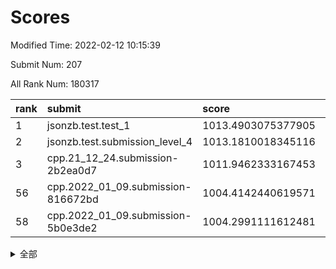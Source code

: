 # Scores

Modified Time: 2022-02-12 10:15:39

Submit Num: 207

All Rank Num: 180317

| rank |               submit               |       score        |       sigma        | pk_num |
| :--- | :--------------------------------- | :----------------- | :----------------- | :----- |
| 1    | jsonzb.test.test_1                 | 1013.4903075377905 | 0.8326494632066517 | 3481   |
| 2    | jsonzb.test.submission_level_4     | 1013.1810018345116 | 0.7983506067540581 | 3487   |
| 3    | cpp.21_12_24.submission-2b2ea0d7   | 1011.9462333167453 | 0.7635230986095799 | 3482   |
| 56   | cpp.2022_01_09.submission-816672bd | 1004.4142440619571 | 0.7228316483354439 | 3485   |
| 58   | cpp.2022_01_09.submission-5b0e3de2 | 1004.2991111612481 | 0.7219321910925207 | 3482   |


<details>
<summary>全部</summary>

| rank |                 submit                 |       score        |       sigma        | pk_num |
| :--- | :------------------------------------- | :----------------- | :----------------- | :----- |
| 1    | jsonzb.test.test_1                     | 1013.4903075377905 | 0.8326494632066517 | 3481   |
| 2    | jsonzb.test.submission_level_4         | 1013.1810018345116 | 0.7983506067540581 | 3487   |
| 3    | cpp.21_12_24.submission-2b2ea0d7       | 1011.9462333167453 | 0.7635230986095799 | 3482   |
| 4    | gobigger.level_3.submission_level_3_40 | 1011.6173593033749 | 0.79265352439642   | 3487   |
| 5    | gobigger.level_3.submission_level_3_11 | 1011.3985404381011 | 0.7705986337986872 | 3489   |
| 6    | gobigger.level_3.submission_level_3_20 | 1011.2804327955396 | 0.8041328709282842 | 3478   |
| 7    | gobigger.level_3.submission_level_3_45 | 1011.1418839599677 | 0.7556932158396006 | 3483   |
| 8    | gobigger.level_3.submission_level_3_28 | 1011.0439621484173 | 0.7683219745720223 | 3488   |
| 9    | gobigger.level_3.submission_level_3_26 | 1011.0201117494377 | 0.7439987116505915 | 3485   |
| 10   | gobigger.level_3.submission_level_3_13 | 1010.9927441322563 | 0.7642746470459282 | 3480   |
| 11   | gobigger.level_3.submission_level_3_21 | 1010.9883213071647 | 0.7571762926308987 | 3486   |
| 12   | gobigger.level_3.submission_level_3_46 | 1010.9723064433418 | 0.769932482557914  | 3480   |
| 13   | gobigger.level_3.submission_level_3_16 | 1010.9282021738842 | 0.7863316200660446 | 3482   |
| 14   | gobigger.level_3.submission_level_3_31 | 1010.767633866887  | 0.7801385220990844 | 3487   |
| 15   | gobigger.level_3.submission_level_3_44 | 1010.6864057993963 | 0.7654968863223887 | 3481   |
| 16   | gobigger.level_3.submission_level_3_7  | 1010.5834448371464 | 0.7746495709867666 | 3487   |
| 17   | gobigger.level_3.submission_level_3_5  | 1010.5693232452343 | 0.7665786116468939 | 3485   |
| 18   | gobigger.level_3.submission_level_3_18 | 1010.5508437411511 | 0.7494856919247538 | 3484   |
| 19   | gobigger.level_3.submission_level_3_17 | 1010.3854805042466 | 0.7507268019130559 | 3483   |
| 20   | gobigger.level_3.submission_level_3_23 | 1010.1360501078357 | 0.7526923942274123 | 3486   |
| 21   | gobigger.level_3.submission_level_3_14 | 1010.1076937735156 | 0.7365942409339309 | 3488   |
| 22   | gobigger.level_3.submission_level_3_35 | 1010.0857411357562 | 0.7675983153723424 | 3486   |
| 23   | gobigger.level_3.submission_level_3_48 | 1010.0845100111409 | 0.761095524389391  | 3484   |
| 24   | gobigger.level_3.submission_level_3_9  | 1009.9705394129824 | 0.7663991378779027 | 3485   |
| 25   | gobigger.level_3.submission_level_3_39 | 1009.9498473318919 | 0.7490345178623219 | 3486   |
| 26   | gobigger.level_3.submission_level_3_42 | 1009.9136803571269 | 0.7727419100144145 | 3485   |
| 27   | gobigger.level_3.submission_level_3_2  | 1009.9017448478083 | 0.7594182601768246 | 3486   |
| 28   | gobigger.level_3.submission_level_3_41 | 1009.8884488583811 | 0.7363071825059104 | 3487   |
| 29   | gobigger.level_3.submission_level_3_29 | 1009.8754176961197 | 0.7548355341660282 | 3483   |
| 30   | gobigger.level_3.submission_level_3_38 | 1009.8503246984621 | 0.7629265680760475 | 3486   |
| 31   | gobigger.level_3.submission_level_3_1  | 1009.8146819652743 | 0.7650424037219825 | 3486   |
| 32   | gobigger.level_3.submission_level_3_27 | 1009.6484772669005 | 0.7614321706946499 | 3484   |
| 33   | gobigger.level_3.submission_level_3_43 | 1009.5958209838753 | 0.7385966872332054 | 3485   |
| 34   | gobigger.level_3.submission_level_3_6  | 1009.4545607484955 | 0.7263964139043935 | 3489   |
| 35   | gobigger.level_3.submission_level_3_24 | 1009.4499164990759 | 0.7586025353374798 | 3484   |
| 36   | gobigger.level_3.submission_level_3_32 | 1009.3995689448492 | 0.7639481912767879 | 3488   |
| 37   | gobigger.level_3.submission_level_3_8  | 1009.3628221739193 | 0.7320654257980272 | 3484   |
| 38   | gobigger.level_3.submission_level_3_19 | 1009.3610197580686 | 0.7548115045384416 | 3488   |
| 39   | gobigger.level_3.submission_level_3_15 | 1009.346848506318  | 0.7427694952914797 | 3489   |
| 40   | gobigger.level_3.submission_level_3_22 | 1009.2276502444807 | 0.7651506494572861 | 3485   |
| 41   | gobigger.level_3.submission_level_3_36 | 1009.2208258831904 | 0.7469214252553967 | 3485   |
| 42   | gobigger.level_3.submission_level_3_30 | 1009.188264495357  | 0.7704606410218571 | 3482   |
| 43   | gobigger.level_3.submission_level_3_3  | 1009.1475073783259 | 0.7454873776818643 | 3489   |
| 44   | gobigger.level_3.submission_level_3_37 | 1009.0762916266766 | 0.7420277655641593 | 3483   |
| 45   | gobigger.level_3.submission_level_3_10 | 1009.0553535215403 | 0.73008749531785   | 3489   |
| 46   | gobigger.level_3.submission_level_3_49 | 1009.0548131962416 | 0.7475119662627043 | 3482   |
| 47   | gobigger.level_3.submission_level_3_25 | 1009.0321843449939 | 0.736282919189704  | 3486   |
| 48   | gobigger.level_3.submission_level_3_4  | 1009.0014251486763 | 0.7379021928977396 | 3484   |
| 49   | gobigger.level_3.submission_level_3_0  | 1008.687740401145  | 0.748503129108449  | 3488   |
| 50   | gobigger.level_3.submission_level_3_12 | 1008.6556330994343 | 0.7737530305007404 | 3486   |
| 51   | gobigger.level_3.submission_level_3_34 | 1008.622704559073  | 0.7366957856259699 | 3479   |
| 52   | gobigger.level_3.submission_level_3_47 | 1008.0902801797554 | 0.7333088585114503 | 3482   |
| 53   | gobigger.level_3.submission_level_3_33 | 1007.8055503915887 | 0.7368116095877966 | 3479   |
| 54   | gobigger.level_1.submission_level_1_30 | 1005.0122363411261 | 0.7146882700234953 | 3482   |
| 55   | gobigger.level_1.submission_level_1_34 | 1004.9206707040379 | 0.7376731295557472 | 3478   |
| 56   | cpp.2022_01_09.submission-816672bd     | 1004.4142440619571 | 0.7228316483354439 | 3485   |
| 57   | gobigger.level_1.submission_level_1_5  | 1004.3963355858871 | 0.7274220428632752 | 3485   |
| 58   | cpp.2022_01_09.submission-5b0e3de2     | 1004.2991111612481 | 0.7219321910925207 | 3482   |
| 59   | gobigger.level_1.submission_level_1_22 | 1004.1315190093696 | 0.7069506939839054 | 3478   |
| 60   | gobigger.level_1.submission_level_1_9  | 1004.1000834212407 | 0.710766030057098  | 3486   |
| 61   | gobigger.level_1.submission_level_1_18 | 1004.0602979551511 | 0.7079792417115462 | 3490   |
| 62   | gobigger.level_1.submission_level_1_6  | 1004.0010391676379 | 0.7131850972735644 | 3482   |
| 63   | gobigger.level_1.submission_level_1_33 | 1003.9929354010208 | 0.7090052096357149 | 3480   |
| 64   | gobigger.level_1.submission_level_1_23 | 1003.9815902829166 | 0.7106385245243287 | 3481   |
| 65   | gobigger.level_1.submission_level_1_35 | 1003.9149427919247 | 0.7187618669862731 | 3485   |
| 66   | gobigger.level_1.submission_level_1_16 | 1003.8760773376292 | 0.7269364294633598 | 3483   |
| 67   | gobigger.level_1.submission_level_1_29 | 1003.852611374242  | 0.7263188179063056 | 3482   |
| 68   | gobigger.level_1.submission_level_1_25 | 1003.8413588547389 | 0.7138327996606285 | 3488   |
| 69   | gobigger.level_1.submission_level_1_19 | 1003.8333087616652 | 0.7124570868089166 | 3482   |
| 70   | gobigger.level_1.submission_level_1_28 | 1003.8176765291959 | 0.7215281535669257 | 3483   |
| 71   | gobigger.level_1.submission_level_1_39 | 1003.8074451090595 | 0.7223304955884883 | 3481   |
| 72   | gobigger.level_1.submission_level_1_24 | 1003.7358403781859 | 0.7140520511432208 | 3489   |
| 73   | gobigger.level_1.submission_level_1_45 | 1003.6766257138328 | 0.7192253191785283 | 3481   |
| 74   | gobigger.level_1.submission_level_1_27 | 1003.6606815007424 | 0.7169676996636192 | 3489   |
| 75   | gobigger.level_1.submission_level_1_36 | 1003.6425928160819 | 0.7092069901592845 | 3484   |
| 76   | gobigger.level_1.submission_level_1_3  | 1003.5221649483436 | 0.7225277760691237 | 3484   |
| 77   | gobigger.level_1.submission_level_1_44 | 1003.4975276225867 | 0.7262721218928503 | 3487   |
| 78   | gobigger.level_1.submission_level_1_4  | 1003.3596793444254 | 0.7217829675108968 | 3479   |
| 79   | gobigger.level_1.submission_level_1_20 | 1003.2865680077228 | 0.724975837415799  | 3487   |
| 80   | gobigger.level_1.submission_level_1_49 | 1003.2257456322113 | 0.7179135558274525 | 3483   |
| 81   | gobigger.level_1.submission_level_1_1  | 1003.2242617849932 | 0.7230784780176709 | 3485   |
| 82   | gobigger.level_1.submission_level_1_43 | 1003.2176350896481 | 0.7220473120679595 | 3478   |
| 83   | gobigger.level_1.submission_level_1_15 | 1003.1875269492633 | 0.7269533337086992 | 3481   |
| 84   | gobigger.level_1.submission_level_1_48 | 1003.155902980095  | 0.7161164038784907 | 3484   |
| 85   | gobigger.level_1.submission_level_1_37 | 1003.0744454904766 | 0.7154001596948992 | 3482   |
| 86   | gobigger.level_1.submission_level_1_13 | 1003.0663708965168 | 0.7177481758660621 | 3484   |
| 87   | gobigger.level_1.submission_level_1_10 | 1003.0495334510729 | 0.7255107291766689 | 3482   |
| 88   | gobigger.level_1.submission_level_1_8  | 1003.0051044207868 | 0.7034163864958546 | 3483   |
| 89   | gobigger.level_1.submission_level_1_47 | 1002.9976267062336 | 0.7267186146869967 | 3483   |
| 90   | gobigger.level_1.submission_level_1_41 | 1002.9872838933194 | 0.718366402725935  | 3487   |
| 91   | gobigger.level_1.submission_level_1_11 | 1002.9842020310784 | 0.7137373562179958 | 3489   |
| 92   | gobigger.level_1.submission_level_1_21 | 1002.9543259891697 | 0.7069191566760193 | 3484   |
| 93   | gobigger.level_1.submission_level_1_32 | 1002.9087431132898 | 0.7233678158585627 | 3487   |
| 94   | gobigger.level_1.submission_level_1_26 | 1002.8951730083252 | 0.7045522247529682 | 3475   |
| 95   | gobigger.level_1.submission_level_1_46 | 1002.5424776396776 | 0.7243407769344935 | 3488   |
| 96   | gobigger.level_1.submission_level_1_31 | 1002.4472936905634 | 0.7080309741866366 | 3477   |
| 97   | gobigger.level_1.submission_level_1_2  | 1002.4022015072522 | 0.7179489652541805 | 3486   |
| 98   | gobigger.level_1.submission_level_1_0  | 1002.3729321734853 | 0.7174321579689016 | 3482   |
| 99   | gobigger.level_1.submission_level_1_38 | 1002.20856801495   | 0.7150169200882036 | 3483   |
| 100  | gobigger.level_1.submission_level_1_40 | 1002.1494051531334 | 0.7181376373736238 | 3483   |
| 101  | gobigger.level_1.submission_level_1_12 | 1002.1329290866616 | 0.721318211922703  | 3484   |
| 102  | gobigger.level_1.submission_level_1_14 | 1002.0906040877794 | 0.7145801785061016 | 3485   |
| 103  | gobigger.level_1.submission_level_1_17 | 1001.9726769517367 | 0.7100544724675821 | 3492   |
| 104  | gobigger.level_1.submission_level_1_7  | 1001.7506880086153 | 0.7000600228004529 | 3481   |
| 105  | gobigger.level_1.submission_level_1_42 | 1001.6541236147364 | 0.7070874299842956 | 3479   |
| 106  | gobigger.random.submission_random_15   | 997.3697272217856  | 0.7204613412475713 | 3482   |
| 107  | gobigger.random.submission_random_7    | 997.3319966949837  | 0.706835255659715  | 3487   |
| 108  | gobigger.random.submission_random_19   | 997.1868205320852  | 0.7216044971210605 | 3478   |
| 109  | gobigger.random.submission_random_36   | 997.0768661281244  | 0.7012910421374569 | 3488   |
| 110  | gobigger.random.submission_random_48   | 996.9103670279601  | 0.7136756165004253 | 3491   |
| 111  | gobigger.random.submission_random_16   | 996.8968184185977  | 0.7129984366669546 | 3482   |
| 112  | gobigger.random.submission_random_0    | 996.8494504203086  | 0.6958184961720679 | 3485   |
| 113  | gobigger.random.submission_random_21   | 996.8322738777733  | 0.7116080057041685 | 3488   |
| 114  | gobigger.random.submission_random_2    | 996.8201281077592  | 0.7144178409200317 | 3489   |
| 115  | gobigger.random.submission_random_24   | 996.7188437216018  | 0.7131728717572489 | 3481   |
| 116  | gobigger.random.submission_random_13   | 996.5193134904857  | 0.7070330184998243 | 3490   |
| 117  | gobigger.random.submission_random_33   | 996.4965408226645  | 0.7031446593709387 | 3489   |
| 118  | gobigger.random.submission_random_3    | 996.4317636963888  | 0.7050942761256199 | 3487   |
| 119  | gobigger.random.submission_random_37   | 996.3178374736507  | 0.6944279697925531 | 3488   |
| 120  | gobigger.random.submission_random_30   | 996.2922077353959  | 0.7136914152123669 | 3486   |
| 121  | gobigger.random.submission_random_28   | 996.2843290621381  | 0.7218971767202743 | 3488   |
| 122  | gobigger.random.submission_random_43   | 996.2582966436353  | 0.7182799484041321 | 3490   |
| 123  | gobigger.random.submission_random_18   | 996.2333458635004  | 0.7076488106298378 | 3485   |
| 124  | gobigger.random.submission_random_23   | 996.2104735578173  | 0.7077868630614589 | 3480   |
| 125  | gobigger.random.submission_random_40   | 996.1951646051513  | 0.7064422729713586 | 3484   |
| 126  | gobigger.random.submission_random_11   | 996.1590523566457  | 0.7094751649977159 | 3483   |
| 127  | gobigger.random.submission_random_6    | 996.1373335631658  | 0.7032028785145115 | 3481   |
| 128  | gobigger.random.submission_random_35   | 996.1201571118328  | 0.7148069230649082 | 3485   |
| 129  | gobigger.random.submission_random_39   | 996.0265097984119  | 0.7061987381332862 | 3490   |
| 130  | gobigger.random.submission_random_5    | 996.0229714601563  | 0.716499487840172  | 3483   |
| 131  | gobigger.random.submission_random_27   | 995.9879157582137  | 0.7131784361265929 | 3484   |
| 132  | gobigger.random.submission_random_8    | 995.9632928410323  | 0.7162375321058083 | 3482   |
| 133  | gobigger.random.submission_random_29   | 995.9327968276979  | 0.707139769835355  | 3485   |
| 134  | gobigger.random.submission_random_17   | 995.924820377508   | 0.7014549175164849 | 3481   |
| 135  | gobigger.random.submission_random_44   | 995.9208905050473  | 0.7246414722441816 | 3484   |
| 136  | gobigger.random.submission_random_41   | 995.8904639452218  | 0.719937840772015  | 3487   |
| 137  | gobigger.random.submission_random_1    | 995.7457485369845  | 0.7225361322617506 | 3486   |
| 138  | gobigger.random.submission_random_46   | 995.7070348027247  | 0.7177463594073228 | 3490   |
| 139  | gobigger.random.submission_random_25   | 995.6878233718509  | 0.7097502559902494 | 3483   |
| 140  | gobigger.random.submission_random_32   | 995.6840276860017  | 0.7118803231803336 | 3482   |
| 141  | gobigger.random.submission_random_4    | 995.6432490627858  | 0.7072478157513323 | 3486   |
| 142  | gobigger.random.submission_random_22   | 995.6384135085551  | 0.7157470676734172 | 3488   |
| 143  | gobigger.random.submission_random_45   | 995.5686555253495  | 0.7233482848269607 | 3485   |
| 144  | gobigger.random.submission_random_38   | 995.5476075073403  | 0.71305716012633   | 3481   |
| 145  | gobigger.random.submission_random_9    | 995.5070356392249  | 0.7228444282229359 | 3485   |
| 146  | gobigger.random.submission_random_14   | 995.4830616032921  | 0.7200817480655561 | 3483   |
| 147  | gobigger.random.submission_random_34   | 995.4602540542517  | 0.7124027308817606 | 3489   |
| 148  | gobigger.random.submission_random_26   | 995.355740786818   | 0.7093986589437337 | 3483   |
| 149  | gobigger.random.submission_random_12   | 995.2919149502488  | 0.7262929613773422 | 3484   |
| 150  | gobigger.random.submission_random_47   | 995.1692009856336  | 0.7187227163155625 | 3484   |
| 151  | gobigger.random.submission_random_10   | 995.1428113355981  | 0.7079104920353743 | 3481   |
| 152  | gobigger.random.submission_random_49   | 995.1347842164847  | 0.7038818575858659 | 3487   |
| 153  | gobigger.random.submission_random_42   | 995.0510387768798  | 0.712332016580389  | 3486   |
| 154  | gobigger.random.submission_random_20   | 994.9526212552288  | 0.7138104580526993 | 3481   |
| 155  | gobigger.random.submission_random_31   | 994.4360921131206  | 0.7110986162921692 | 3480   |
| 156  | gobigger.level_2.submission_level_2_14 | 993.6286604200944  | 0.7216510167157474 | 3486   |
| 157  | gobigger.level_2.submission_level_2_38 | 993.3607513488189  | 0.735224077726966  | 3482   |
| 158  | gobigger.level_2.submission_level_2_5  | 993.3178803177168  | 0.7370314482974991 | 3482   |
| 159  | gobigger.level_2.submission_level_2_25 | 993.2495664328101  | 0.7451647735886482 | 3485   |
| 160  | gobigger.level_2.submission_level_2_37 | 993.2291560891242  | 0.7411504349916854 | 3484   |
| 161  | gobigger.level_2.submission_level_2_35 | 993.1834034951963  | 0.7565752731954923 | 3485   |
| 162  | gobigger.level_2.submission_level_2_1  | 993.1225534630919  | 0.7293676743442746 | 3488   |
| 163  | gobigger.level_2.submission_level_2_10 | 993.1068686052643  | 0.7418784465816995 | 3482   |
| 164  | gobigger.level_2.submission_level_2_39 | 992.9897092849552  | 0.7552118109784354 | 3484   |
| 165  | gobigger.level_2.submission_level_2_16 | 992.9269398341393  | 0.7340742159746856 | 3484   |
| 166  | gobigger.level_2.submission_level_2_9  | 992.913615945479   | 0.7456453694904858 | 3479   |
| 167  | gobigger.level_2.submission_level_2_45 | 992.8811994536411  | 0.7411640542752556 | 3485   |
| 168  | gobigger.level_2.submission_level_2_17 | 992.6800630244793  | 0.728141879826087  | 3483   |
| 169  | gobigger.level_2.submission_level_2_12 | 992.5725949331315  | 0.7629503712218071 | 3486   |
| 170  | gobigger.level_2.submission_level_2_20 | 992.5396792447348  | 0.7420061826458457 | 3488   |
| 171  | gobigger.level_2.submission_level_2_42 | 992.4349989854186  | 0.7341839925664597 | 3490   |
| 172  | gobigger.level_2.submission_level_2_18 | 992.427819736405   | 0.7453094041361765 | 3483   |
| 173  | gobigger.level_2.submission_level_2_27 | 992.3449844303464  | 0.7451993032785541 | 3483   |
| 174  | gobigger.level_2.submission_level_2_44 | 992.3366065642916  | 0.7358151148563524 | 3483   |
| 175  | gobigger.level_2.submission_level_2_6  | 992.268519319922   | 0.742461112227629  | 3484   |
| 176  | gobigger.level_2.submission_level_2_48 | 992.2584848407087  | 0.7373721843892065 | 3485   |
| 177  | gobigger.level_2.submission_level_2_4  | 992.2248332133704  | 0.7422678717335499 | 3490   |
| 178  | gobigger.level_2.submission_level_2_32 | 992.179272507247   | 0.753007424309883  | 3483   |
| 179  | gobigger.level_2.submission_level_2_23 | 992.0625002457116  | 0.7489479133649801 | 3480   |
| 180  | gobigger.level_2.submission_level_2_43 | 992.0002132327862  | 0.749435174770524  | 3482   |
| 181  | gobigger.level_2.submission_level_2_28 | 991.976050105103   | 0.7419315120015494 | 3485   |
| 182  | gobigger.level_2.submission_level_2_24 | 991.9453692891921  | 0.7393933099409083 | 3484   |
| 183  | gobigger.level_2.submission_level_2_2  | 991.8492763699072  | 0.7301220566925004 | 3484   |
| 184  | gobigger.level_2.submission_level_2_30 | 991.8104879114098  | 0.7433971055131476 | 3479   |
| 185  | gobigger.level_2.submission_level_2_13 | 991.6780020565345  | 0.7402121226915075 | 3484   |
| 186  | gobigger.level_2.submission_level_2_49 | 991.6367384942565  | 0.7746752556909214 | 3490   |
| 187  | gobigger.level_2.submission_level_2_41 | 991.5764775330815  | 0.7608962816379025 | 3487   |
| 188  | gobigger.level_2.submission_level_2_19 | 991.5503790942217  | 0.7463912867514264 | 3487   |
| 189  | gobigger.level_2.submission_level_2_36 | 991.5431452016671  | 0.7396405561021094 | 3487   |
| 190  | gobigger.level_2.submission_level_2_33 | 991.5391352189666  | 0.7470400038784338 | 3483   |
| 191  | gobigger.level_2.submission_level_2_0  | 991.4776500397655  | 0.7569737059877    | 3488   |
| 192  | gobigger.level_2.submission_level_2_34 | 991.4618912694982  | 0.7460319954003154 | 3482   |
| 193  | gobigger.level_2.submission_level_2_22 | 991.4338691091801  | 0.736465489741291  | 3486   |
| 194  | gobigger.level_2.submission_level_2_3  | 991.3970529544874  | 0.7496572666944933 | 3482   |
| 195  | gobigger.level_2.submission_level_2_40 | 991.3884320318067  | 0.7477653599500819 | 3485   |
| 196  | gobigger.level_2.submission_level_2_47 | 991.3598549932606  | 0.7347354215869399 | 3486   |
| 197  | gobigger.level_2.submission_level_2_15 | 991.3582551164039  | 0.7637076444465305 | 3480   |
| 198  | gobigger.level_2.submission_level_2_21 | 991.3154508301607  | 0.7529559294237561 | 3489   |
| 199  | gobigger.level_2.submission_level_2_26 | 991.2197382423934  | 0.7662805213217122 | 3484   |
| 200  | gobigger.level_2.submission_level_2_46 | 990.8593878703806  | 0.7617776383393747 | 3485   |
| 201  | gobigger.level_2.submission_level_2_31 | 990.6769850399273  | 0.7360408464640705 | 3487   |
| 202  | gobigger.level_2.submission_level_2_8  | 990.662023644012   | 0.7692883657245503 | 3483   |
| 203  | gobigger.level_2.submission_level_2_7  | 990.4666742234413  | 0.7762067049785695 | 3483   |
| 204  | gobigger.level_2.submission_level_2_29 | 990.2710274890595  | 0.7617317350023228 | 3486   |
| 205  | gobigger.level_2.submission_level_2_11 | 990.0019963748446  | 0.7632689200710344 | 3482   |
| 206  | gobigger.none.submission_none_1        | 979.4614888986442  | 1.2251824190708003 | 3484   |
| 207  | gobigger.none.submission_none_0        | 976.0093907099869  | 1.388093057092245  | 3483   |

</details>